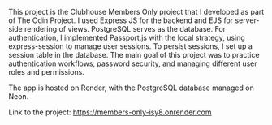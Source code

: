 This project is the Clubhouse Members Only project that I developed as part of The Odin Project. I used Express JS for the backend and EJS for server-side rendering of views. PostgreSQL serves as the database. For authentication, I implemented Passport.js with the local strategy, using express-session to manage user sessions. To persist sessions, I set up a session table in the database. The main goal of this project was to practice authentication workflows, password security, and managing different user roles and permissions.

The app is hosted on Render, with the PostgreSQL database managed on Neon.

Link to the project: https://members-only-isy8.onrender.com